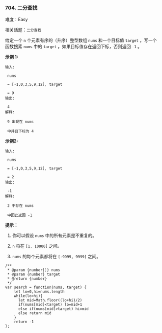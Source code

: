 ### 704. 二分查找

难度：Easy

相关话题：`二分查找`

给定一个 `n` 个元素有序的（升序）整型数组 `nums`  和一个目标值 `target`  ，写一个函数搜索 `nums` 中的  `target` ，如果目标值存在返回下标，否则返回  `-1` 。




**示例 1:** 



```
输入:

 nums

 = [-1,0,3,5,9,12], target

 = 9
输出:

 4
解释:

 9 出现在 nums

 中并且下标为 4
```


**示例2:** 



```
输入:

 nums

 = [-1,0,3,5,9,12], target

 = 2
输出:

 -1
解释:

 2 不存在 nums

 中因此返回 -1
```






**提示：** 




1. 你可以假设  `nums` 中的所有元素是不重复的。

2.  `n` 将在 `[1, 10000]` 之间。

3.  `nums` 的每个元素都将在 `[-9999, 9999]` 之间。




```
/**
 * @param {number[]} nums
 * @param {number} target
 * @return {number}
 */
var search = function(nums, target) {
    let lo=0,hi=nums.length
    while(lo<hi){
      let mid=Math.floor((lo+hi)/2)
      if(nums[mid]<target) lo=mid+1
      else if(nums[mid]>target) hi=mid
      else return mid
    }
    return -1
};
```

